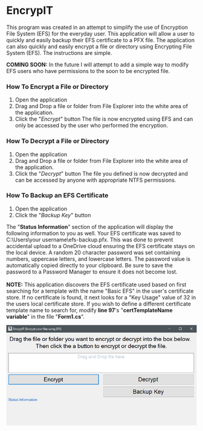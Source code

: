 # EncrypIT
This program was created in an attempt to simplify the use of Encryption File System (EFS) for the everyday user. This application will allow a user to quickly and easily backup their EFS certificate to a PFX file. The application can also quickly and easily encrypt a file or directory using Encrypting File System (EFS). The instructions are simple.

__COMING SOON:__ In the future I will attempt to add a simple way to modify EFS users who have permissions to the soon to be encrypted file.

### How To Encrypt a File or Directory
1. Open the application
2. Drag and Drop a file or folder from File Explorer into the white area of the application.
3. Click the "_Encrypt_" button
The file is now encrypted using EFS and can only be accessed by the user who performed the encryption.

### How To Decrypt a File or Directory
1. Open the application
2. Drag and Drop a file or folder from File Explorer into the white area of the application.
3. Click the "_Decrypt_" button
The file you defined is now decrypted and can be accessed by anyone with appropriate NTFS permissions.

### How To Backup an EFS Certificate
1. Open the application
2. Click the "_Backup Key_" button

The "__Status Information__" section of the application will display the following information to you as well.
Your EFS certificate was saved to C:\\Users\\your username\\efs-backup.pfx. This was done to prevent accidental upload to a OneDrive cloud ensuring the EFS certificate stays on the local device.
A random 20 character password was set containing numbers, uppercase letters, and lowercase letters.
The password value is automatically copied directly to your clipboard. Be sure to save the password to a Password Manager to ensure it does not become lost. <br>
<br>
__NOTE:__ This application discovers the EFS certificate used based on first searching for a template with the name "Basic EFS" in the user's certificate store. If no certificate is found, it next looks for a "Key Usage" value of 32 in the users local certificate store. If you wish to define a different certificate template name to search for, modify __line 97__'s "__certTemplateName variable__" in the file "__Form1.cs__".

![EncrypIT](https://github.com/OsbornePro/EncrypIT/raw/main/EncrypIT/EncrypIT.png)
